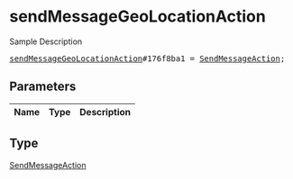 # sendMessageGeoLocationAction

Sample Description

<pre>
<a href="../constructor/sendMessageGeoLocationAction.md">sendMessageGeoLocationAction</a>#176f8ba1 = <a href="../type/SendMessageAction.md">SendMessageAction</a>;
</pre>

## Parameters

| Name | Type | Description |
|------|:----:|-------------|

## Type

[SendMessageAction](../type/SendMessageAction.md)
